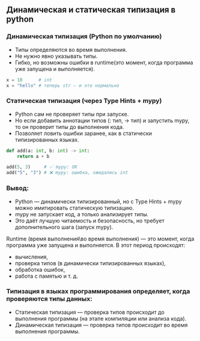 ## Динамическая и статическая типизация в python
### Динамическая типизация (Python по умолчанию)
- Типы определяются во время выполнения.
- Не нужно явно указывать типы.
- Гибко, но возможны ошибки в runtime(это момент, когда программа уже запущена и выполняется).
```python
x = 10      # int
x = "hello" # теперь str — и это нормально
```
### Статическая типизация (через Type Hints + mypy)
- Python сам не проверяет типы при запуске.
- Но если добавить аннотации типов (: тип, -> тип) и запустить mypy, то он проверит типы до выполнения кода.
- Позволяет ловить ошибки заранее, как в статически типизированных языках.
```python
def add(a: int, b: int) -> int:
    return a + b

add(5, 3)     # ✅ mypy: OK
add("5", "3") # ❌ mypy: ошибка, ожидались int
```
### Вывод:
- Python — динамически типизированный, но с Type Hints + mypy можно имитировать статическую типизацию.
- mypy не запускает код, а только анализирует типы.
- Это даёт лучшую читаемость и безопасность, но требует дополнительного шага (запуск mypy).

Runtime (время выполнения\во время выполнения) — это момент, когда программа уже запущена и выполняется. В этот период происходят:
- вычисления,
- проверка типов (в динамически типизированных языках),
- обработка ошибок,
- работа с памятью и т. д.

### Типизация в языках программирования определяет, когда проверяются типы данных:
- Статическая типизация — проверка типов происходит до выполнения программы (на этапе компиляции или анализа кода).
- Динамическая типизация — проверка типов происходит во время выполнения программы.